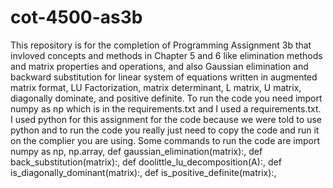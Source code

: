 # cot-4500-as3b
This repository is for the completion of Programming Assignment 3b that invloved concepts and methods in Chapter 5 and 6 like  elimination methods and matrix properties and operations, and also Gaussian elimination and backward substitution for linear system of equations written in augmented matrix format, LU Factorization, matrix determinant, L matrix, U matrix, diagonally dominate, and positive definite. To run the code you need import numpy as np which is in the requirements.txt and I used a requirements.txt. I used python for this assignment for the code because we were told to use python and to run the code you really just need to copy the code and run it on the complier you are using. Some commands to run the code are import numpy as np, np.array, def gaussian_elimination(matrix):, def back_substitution(matrix):, def doolittle_lu_decomposition(A):, def is_diagonally_dominant(matrix):, def is_positive_definite(matrix):, 
